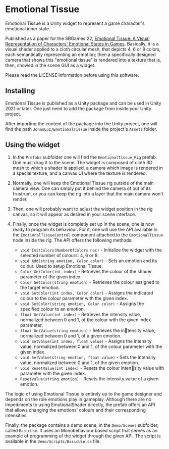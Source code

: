 # Emotional Tissue
Emotional Tissue is a Unity widget to represent a game character's emotional inner state. 

Published as a paper for the SBGames'22, [Emotional Tissue: A Visual Representation of Characters' Emotional States in Games](https://doi.org/10.1109/SBGAMES56371.2022.9961085). Basically, it is a visual shader applied to a cloth circular mesh, that depicts 4, 6 or 8 colors, each semantically representing an emotion; then a specifically designed camera that shows this "emotional tissue" is rendered into a texture that is, then, showed in the scene GUI as a widget.

Please read the LICENSE information before using this software.

## Installing
Emotional Tissue is published as a Unity package and can be used in Unity 2021 or later. One just need to add the package from inside your Unity project.

After importing the content of the package into the Unity project, one will find the path ```JonasLuz/EmotionalTissue``` inside the project's  ```Assets``` folder.

## Using the widget
1. In the ```Prefabs``` subfolder one will find the ```EmotionalTissue_Rig``` prefab. One must drag it to the scene. The widget is composed of cloth 3D mesh to which a shader is applied, a camera which image is rendered in a special texture, and a canvas UI where the texture is rendered.
1. Normally, one will keep the Emotional Tissue rig outside of the main camera view. One can simply put it behind the camera of out of its frustrum, or you can keep the rig into a layer that the main camera won't render.
1. Then, one will probably want to adjust the widget position in the rig canvas, so it will appear as desired in your scene interface.
1. Finally, once the widget is completly set up in the scene, one is now ready to program its behaviour. For it, one will use the API available in the ```EmotionalTissueControl``` component attached to the ```EmotionalTissue``` node inside the rig. The API offers the following methods:

    * ```void InitColors(NumberOfColors noc)``` - Initialize the widget with the selected number of colours: 4, 6 or 8. 
    * ```void Add(string emotion, Color color)``` - Sets an emotion and its colour. Used to setup Emotional Tissue.
    * ```Color GetColor(int index)``` - Retrieves the colour of the shader parameter of the given index.
    * ```Color GetColor(string emotion)``` - Retrieves the colour assigned to the target emotion.
    * ```void SetColor(int index, Color color)``` - Assigns the indicated colour to the colour parameter with the given index.
    * ```void SetColor(string emotion, Color color)``` - Assigns the specified colour to an emotion.
    * ```float GetValue(int index)``` - Retrieves the intensity value, normalized between 0 and 1, of the colour with the given index parameter.
    * ```float GetValue(string emotion)``` - Retrieves the intensity value, normalized between 0 and 1, of a given emotion.
    * ```void SetValue(int index, float value)``` - Assigns the intensity value, normalized between 0 and 1, of the colour parameter with the given index.
    * ```void SetValue(string emotion, float value)``` - Sets the intensity value, normalized between 0 and 1, of the given emotion.
    * ```void ResetValue(int index)``` - Resets the colour intensity value with parameter with the given index.
    * ```ResetValue(string emotion)``` - Resets the intensity value of a given emotion.

The logic of using Emotional Tissue is entirely up to the game designer and depends on the role emotions play in gameplay. Although there are no impediments to using EmotionalShader directly, the prefab offers an API that allows changing the emotions’ colours and their corresponding intensities.

Finally, the package contains a demo scene, in the ```Demo/Scenes``` subfolder, called ```BasicUse```. It uses an Monobehaviour based script that serves as an example of programming of the widget through the given API. The script is available in the ```Demo/Scripts/BasicUse.cs``` file.